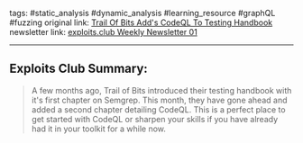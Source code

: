 tags: #static_analysis #dynamic_analysis #learning_resource #graphQL #fuzzing
original link:  [Trail Of Bits Add's CodeQL To Testing Handbook](https://appsec.guide/docs/static-analysis/codeql/?ref=blog.exploits.club)
newsletter link: [exploits.club Weekly Newsletter 01](https://blog.exploits.club/vuln-research-newsletter-01/)

---
## Exploits Club Summary:
> A few months ago, Trail of Bits introduced their testing handbook with it's first chapter on Semgrep. This month, they have gone ahead and added a second chapter detailing CodeQL. This is a perfect place to get started with CodeQL or sharpen your skills if you have already had it in your toolkit for a while now.
